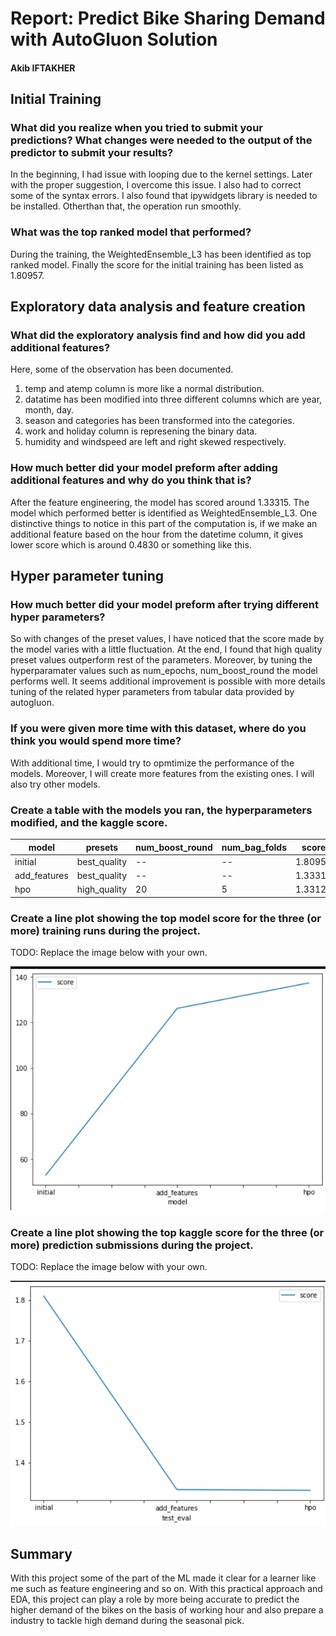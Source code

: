 # Report: Predict Bike Sharing Demand with AutoGluon Solution
#### Akib IFTAKHER

## Initial Training
### What did you realize when you tried to submit your predictions? What changes were needed to the output of the predictor to submit your results?
In the beginning, I had issue with looping due to the kernel settings. Later with the proper suggestion, I overcome this issue. I also had to correct some of the syntax errors. I also found that ipywidgets library is needed to  be installed. Otherthan that, the operation run smoothly. 

### What was the top ranked model that performed?
During the training, the WeightedEnsemble_L3 has been identified as top ranked model. Finally the score for the initial training has been listed as 1.80957. 

## Exploratory data analysis and feature creation
### What did the exploratory analysis find and how did you add additional features?
Here, some of the observation has been documented.
1. temp and atemp column is more like a normal distribution. 
2. datatime has been modified into three different columns which are year, month, day.
3. season and categories has been transformed into the categories. 
4. work and holiday column is represening the binary data. 
5. humidity and windspeed are left and right skewed respectively.

### How much better did your model preform after adding additional features and why do you think that is?
After the feature engineering, the model has scored around 1.33315. The model which performed better is identified as WeightedEnsemble_L3. One distinctive things to notice in this part of the computation is, if we make an additional feature based on the hour from the datetime column, it gives lower score which is around 0.4830 or something like this.  

## Hyper parameter tuning
### How much better did your model preform after trying different hyper parameters?
So with changes of the preset values, I have noticed that the score made by the model varies with a little fluctuation. At the end, I found that high quality preset values outperform rest of the parameters. Moreover, by tuning the hyperparamater values such as num_epochs, num_boost_round the model performs well. It seems additional improvement is possible with more details tuning of the related hyper parameters from tabular data provided by autogluon. 

### If you were given more time with this dataset, where do you think you would spend more time?
With additional time, I would try to opmtimize the performance of the models. Moreover, I will create more features from the existing ones. I will also try other models. 


### Create a table with the models you ran, the hyperparameters modified, and the kaggle score.
|model|presets|num_boost_round|num_bag_folds|score|
|--|--|--|--|--|
|initial|best_quality|--|--|1.80957|
|add_features|best_quality|--|--|1.33315|
|hpo|high_quality|20|5|1.33126|

### Create a line plot showing the top model score for the three (or more) training runs during the project.

TODO: Replace the image below with your own.

![model_train_score.png](model_train_score_1.png)

### Create a line plot showing the top kaggle score for the three (or more) prediction submissions during the project.

TODO: Replace the image below with your own.

![model_test_score.png](model_test_score_1.png)

## Summary
With this project some of the part of the ML made it clear for a learner like me such as feature engineering and so on. With this practical approach and EDA, this project can play a role by more being accurate to predict the higher demand of the bikes on the basis of working hour and also prepare a industry to tackle high demand during the seasonal pick. 